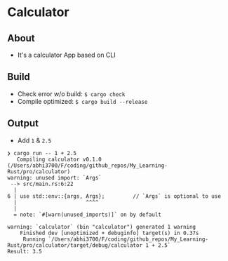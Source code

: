 # Calculator

## About
* It's a calculator App based on CLI

## Build
* Check error w/o build: `$ cargo check`
* Compile optimized: `$ cargo build --release`

## Output
* Add `1` & `2.5`
```console
❯ cargo run -- 1 + 2.5
   Compiling calculator v0.1.0 (/Users/abhi3700/F/coding/github_repos/My_Learning-Rust/pro/calculator)
warning: unused import: `Args`
 --> src/main.rs:6:22
  |
6 | use std::env::{args, Args};         // `Args` is optional to use
  |                      ^^^^
  |
  = note: `#[warn(unused_imports)]` on by default

warning: `calculator` (bin "calculator") generated 1 warning
    Finished dev [unoptimized + debuginfo] target(s) in 0.37s
     Running `/Users/abhi3700/F/coding/github_repos/My_Learning-Rust/pro/calculator/target/debug/calculator 1 + 2.5`
Result: 3.5
```
